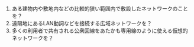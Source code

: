 1. ある建物内や敷地内などの比較的狭い範囲内で敷設したネットワークのことを？
2. 遠隔地にあるLAN動詞などを接続する広域ネットワークを？
3. 多くの利用者で共有される公衆回線をあたかも専用線のように使える仮想的ネットワークを？
